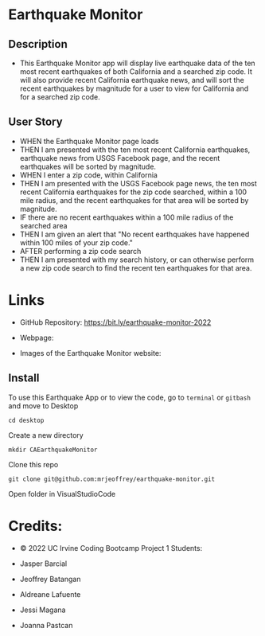 # Earthquake Monitor

## Description 
* This Earthquake Monitor app will display live earthquake data of the ten most recent earthquakes of both California and a searched zip code. It will also provide recent California earthquake news, and will sort the recent earthquakes by magnitude for a user to view for California and for a searched zip code.

## User Story
* WHEN the Earthquake Monitor page loads
* THEN I am presented with the ten most recent California earthquakes, earthquake news from USGS Facebook page, and the recent earthquakes will be sorted by magnitude. 
* WHEN I enter a zip code, within California
* THEN I am presented with the USGS Facebook page news, the ten most recent California earthquakes for the zip code searched, within a 100 mile radius, and the recent earthquakes for that area will be sorted by magnitude. 
* IF there are no recent earthquakes within a 100 mile radius of the searched area
* THEN I am given an alert that "No recent earthquakes have happened within 100 miles of your zip code."
* AFTER performing a zip code search
* THEN I am presented with my search history, or can otherwise perform a new zip code search to find the recent ten earthquakes for that area.


# Links
* GitHub Repository: https://bit.ly/earthquake-monitor-2022

* Webpage:

* Images of the Earthquake Monitor website:

## Install
To use this Earthquake App or to view the code, go to `terminal` or `gitbash` and move to Desktop
 
    cd desktop

Create a new directory

    mkdir CAEarthquakeMonitor

Clone this repo

    git clone git@github.com:mrjeoffrey/earthquake-monitor.git

Open folder in VisualStudioCode

# Credits:
* © 2022 UC Irvine Coding Bootcamp Project 1 Students:

* Jasper Barcial
* Jeoffrey Batangan
* Aldreane Lafuente 
* Jessi Magana
* Joanna Pastcan




